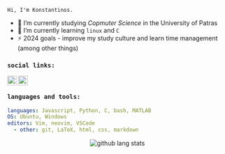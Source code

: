 [linkedin]: https://www.linkedin.com/in/konstantinos-kaminaris/
[gmail]: mailto:kaminariskonstantinos@gmail.com

<!--
**KaminarisKonstantinos/KaminarisKonstantinos** is a ✨ _special_ ✨ repository because its `README.md` (this file) appears on your GitHub profile.

Here are some ideas to get you started:

- 🔭 I’m currently working on ...
- 🌱 I’m currently learning ...
- 👯 I’m looking to collaborate on ...
- 🤔 I’m looking for help with ...
- 💬 Ask me about ...
- 📫 How to reach me: ...
- 😄 Pronouns: ...
- ⚡ Fun fact: ...
-->

`Hi, I'm Konstantinos.`

- 🔭 I’m currently studying *Copmuter Science* in the University of Patras
- 🌱 I’m currently learning `linux` and `C`
- ⚡ 2024 goals - improve my study culture and learn time management (among other things)
<!--- - 🗒️ here is [my resume]() --->

### `social links:`
[<img align="left" alt="linkedin" width="22px" src="https://www.iconfinder.com/icons/4202085/download/png/64" />][linkedin]
[<img align="left" alt="email" width="22px" src="https://www.iconfinder.com/icons/4202011/download/svg/4096" />][gmail]
<br>

### `languages and tools:`

```yaml
languages: Javascript, Python, C, bash, MATLAB
OS: Ubuntu, Windows
editors: Vim, neovim, VSCode
  - other: git, LaTeX, html, css, markdown
```

<!--- <p align="center">
  <img alt="github stats" src="https://github-readme-stats.vercel.app/api?username=kkaminaris&show_icons=true&include_all_commits=true&hide_border=true&theme=dracula" />
</p> --->

<p align="center">
          <img alt="github lang stats" src="https://github-readme-stats.vercel.app/api/top-langs/?username=kkaminaris&layout=compact&theme=dracula&hide_border=true"/>
</p>
